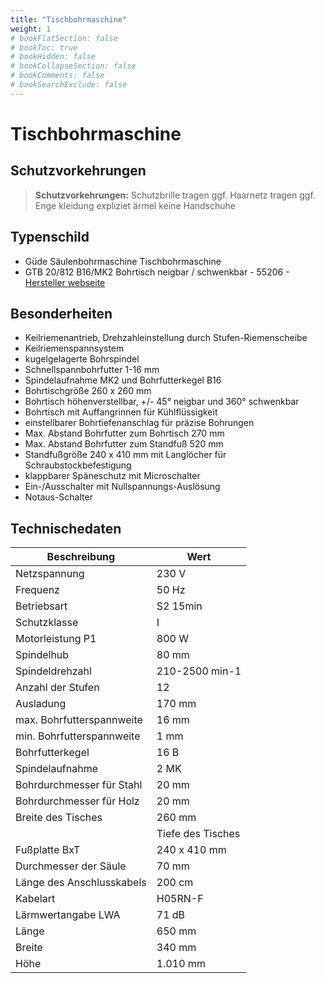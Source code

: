 ```yaml
---
title: "Tischbohrmaschine"
weight: 1
# bookFlatSection: false
# bookToc: true
# bookHidden: false
# bookCollapseSection: false
# bookComments: false
# bookSearchExclude: false
---
```

# Tischbohrmaschine

## Schutzvorkehrungen
> **Schutzvorkehrungen:**
> Schutzbrille tragen
> ggf. Haarnetz tragen
> ggf. Enge kleidung expliziet ärmel
> keine Handschuhe

## Typenschild

- Güde Säulenbohrmaschine Tischbohrmaschine
- GTB 20/812 B16/MK2 Bohrtisch neigbar / schwenkbar - 55206
-[Hersteller webseite](https://www.guede.com/tw.php?b=Tischbohrmaschine-GTB-20-812&a=55206)

## Besonderheiten

-	Keilriemenantrieb, Drehzahleinstellung durch Stufen-Riemenscheibe
-	Keilriemenspannsystem
-	kugelgelagerte Bohrspindel
-	Schnellspannbohrfutter 1-16 mm
-	Spindelaufnahme MK2 und Bohrfutterkegel B16
-	Bohrtischgröße 260 x 260 mm
-	Bohrtisch höhenverstellbar, +/- 45° neigbar und 360° schwenkbar
-	Bohrtisch mit Auffangrinnen für Kühlflüssigkeit
-	einstellbarer Bohrtiefenanschlag für präzise Bohrungen
-	Max. Abstand Bohrfutter zum Bohrtisch 270 mm
-	Max. Abstand Bohrfutter zum Standfuß 520 mm
-	Standfußgröße 240 x 410 mm mit Langlöcher für Schraubstockbefestigung
-	klappbarer Späneschutz mit Microschalter
-	Ein-/Ausschalter mit Nullspannungs-Auslösung
-	Notaus-Schalter

## Technischedaten

| Beschreibung | Wert |
|--|--|
| Netzspannung | 230 V |
| Frequenz | 50 Hz |
| Betriebsart | S2 15min |
| Schutzklasse | I |
| Motorleistung P1 | 800 W |
| Spindelhub | 80 mm |
| Spindeldrehzahl |	210-2500 min-1 |
| Anzahl der Stufen |	12 |
| Ausladung | 170 mm |
| max. Bohrfutterspannweite | 16 mm |
| min. Bohrfutterspannweite | 1 mm |
| Bohrfutterkegel | 16 B |
| Spindelaufnahme | 2 MK |
| Bohrdurchmesser für Stahl | 20 mm |
| Bohrdurchmesser für Holz | 20 mm |
| Breite des Tisches | 260 mm |
| | Tiefe des Tisches | 260 mm |
| Fußplatte BxT | 240 x 410 mm |
| Durchmesser der Säule | 70 mm |
| Länge des Anschlusskabels | 200 cm |
| Kabelart | H05RN-F |
| Lärmwertangabe LWA | 71 dB |
| Länge | 650 mm |
| Breite | 340 mm |
| Höhe | 1.010 mm |